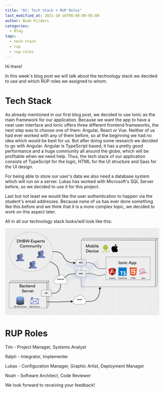 ```yaml
---
title: "02: Tech Stack + RUP Roles"
last_modified_at: 2021-10-16T00:00:00-05:00
author: Noah Kilders
categories:
  - Blog
tags:
  - tech-stack
  - rup
  - rup-roles
---
```


Hi there!

In this week's blog post we will talk about the technology stack we decided to use and which RUP roles we assigned to whom.

# Tech Stack

As already mentioned in our first blog post, we decided to use Ionic as the main framework for our application. Because we want the app to have a neat user interface and Ionic offers three different frontend frameworks, the next step was to choose one of them: Angular, React or Vue. Neither of us had ever worked with any of them before, so at the beginning we had no idea which would be best for us. But after doing some research we decided to go with Angular. Angular is TypeScript based, it has a pretty good performance and a huge community all around the globe, which will be profitable when we need help.
Thus, the tech stack of our application consists of TypeScript for the logic, HTML for the UI structure and Sass for the UI design.

For being able to store our user's data we also need a database system which will run on a server. Lukas has worked with Microsoft's SQL Server before, so we decided to use it for this project.

Last but not least we would like the user authentication to happen via the student's email addresses. Because none of us has ever done something like this before and we think that it is a more complex topic, we decided to work on this aspect later.

All in all our technology stack looks/will look like this:

![Technology Stack](https://raw.githubusercontent.com/DHBW-Experts/documents/main/tech-stack.png)

# RUP Roles

Tim - Project Manager, Systems Analyst

Ralph - Integrator, Implementer

Lukas - Configuration Manager, Graphic Artist, Deployment Manager

Noah - Software Architect, Code Reviewer

We look forward to receiving your feedback!

